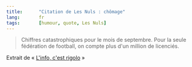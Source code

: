 ```yaml
---
title:      "Citation de Les Nuls : chômage"
lang:       fr
tags:       [humour, quote, Les Nuls]
---
```


> Chiffres catastrophiques pour le mois de septembre. Pour la seule fédération de football, on compte plus d'un million de licenciés.


Extrait de « [L'info, c'est rigolo](http://www.amazon.fr/exec/obidos/ASIN/2020200090/phpheaven-21) »
